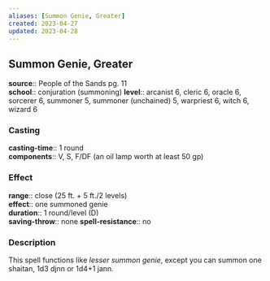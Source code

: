```yaml
---
aliases: [Summon Genie, Greater]
created: 2023-04-27
updated: 2023-04-28
---
```


## Summon Genie, Greater

**source**:: People of the Sands pg. 11  
**school**:: conjuration (summoning)
**level**:: arcanist 6, cleric 6, oracle 6, sorcerer 6, summoner 5, summoner (unchained) 5, warpriest 6, witch 6, wizard 6

### Casting

**casting-time**:: 1 round  
**components**:: V, S, F/DF (an oil lamp worth at least 50 gp)

### Effect

**range**:: close (25 ft. + 5 ft./2 levels)  
**effect**:: one summoned genie  
**duration**:: 1 round/level (D)  
**saving-throw**:: none
**spell-resistance**:: no

### Description

This spell functions like *lesser summon genie*, except you can summon one shaitan, 1d3 djnn or 1d4+1 jann.
